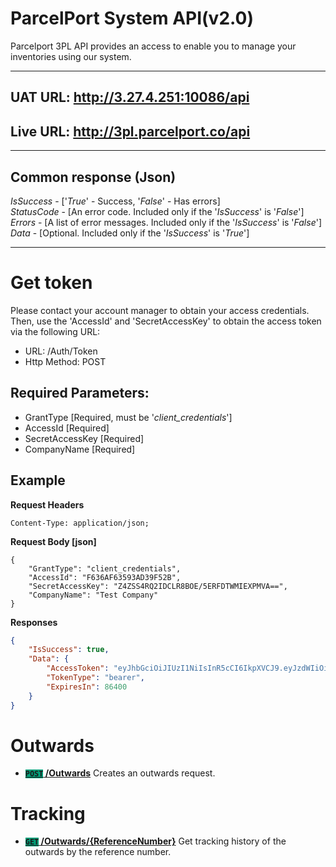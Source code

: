 # ParcelPort System API(v2.0)

Parcelport 3PL API provides an access to enable you to manage your inventories using our system.

***

## UAT URL: http://3.27.4.251:10086/api  
## Live URL: http://3pl.parcelport.co/api  

***

## Common response (Json)

*IsSuccess*  - ['*True*' - Success, '*False*' - Has errors]  
*StatusCode* - [An error code. Included only if the '*IsSuccess*' is '*False*']  
*Errors* - [A list of error messages. Included only if the '*IsSuccess*' is '*False*']  
*Data* - [Optional. Included only if the '*IsSuccess*' is '*True*']  

***
# Get token
Please contact your account manager to obtain your access credentials.   
Then, use the 'AccessId' and 'SecretAccessKey' to obtain the access token via the following URL:  

- URL: /Auth/Token
- Http Method: POST

## Required Parameters:
- GrantType [Required, must be '*client_credentials*']
- AccessId [Required]
- SecretAccessKey [Required]
- CompanyName [Required]

## Example
**Request Headers**
```
Content-Type: application/json;
```

**Request Body [json]**
```
{
    "GrantType": "client_credentials",
    "AccessId": "F636AF63593AD39F52B",
    "SecretAccessKey": "Z4ZSS4RQ2IDCLR8BOE/5ERFDTWMIEXPMVA==",
    "CompanyName": "Test Company"
}
```

**Responses**
``` json
{
    "IsSuccess": true,
    "Data": {
        "AccessToken": "eyJhbGciOiJIUzI1NiIsInR5cCI6IkpXVCJ9.eyJzdWIiOiJkNGUwMzVhZS1kMzI5LTQ4YWItOGM3NC1lNzNhZmUxYzY3YTQiLCJuYW1lIjoiVGVzdCBDb21wYW55IiwiYWNjZXNzSWQiOiJGNjM2QUY2MzU5MzE0RjM2QkNGMjlBRDJBRDM5RjUyQiIsImNvbXBhbnlJZCI6IjIiLCJleHAiOjE3MDY3Mzc0MzYsImlhdCI6MTcwNjY1MTAzNiwibmJmIjoxNzA2NjUxMDM2fQ.oZLhRFeuUTaDkxnBTj0mDoRtIrH9x3XRpXd85IH8m_w",
        "TokenType": "bearer",
        "ExpiresIn": 86400
    }
}
```


# Outwards
- **[<code style="background-color:#009D77">POST</code> /Outwards](Outwards/README.md)** Creates an outwards request.

# Tracking
- **[<code style="background-color:#009D77">GET</code> /Outwards/{ReferenceNumber}](Tracking/README.md)** Get tracking history of the outwards by the reference number.
